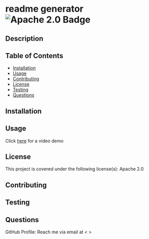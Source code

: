 # readme generator ![Apache 2.0 Badge](https://img.shields.io/badge/License-Apache%202.0-brightgreen)
## Description
 
## Table of Contents
* [Installation](#installation)
* [Usage](#usage)
* [Contributing](#contributing)
* [License](#license)
* [Testing](#testing)
* [Questions](#questions)
## Installation
 
## Usage 
 
Click [here]( ) for a video demo
## License
This project is covered under the following license(s):
Apache 2.0
## Contributing
 
## Testing
 
## Questions
GitHub Profile: [ ](https://github.com/ )
Reach me via email at < >
